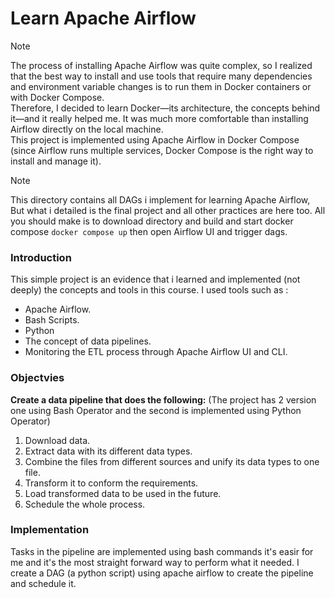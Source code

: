 # Learn Apache Airflow


> [!NOTE]
> The process of installing Apache Airflow was quite complex, so I realized that the best way to install and use tools that require many dependencies and environment variable changes is to run them in Docker containers or with Docker Compose.  
> Therefore, I decided to learn Docker—its architecture, the concepts behind it—and it really helped me. It was much more comfortable than installing Airflow directly on the local machine.  
> This project is implemented using Apache Airflow in Docker Compose (since Airflow runs multiple services, Docker Compose is the right way to install and manage it).

> [!NOTE]
> This directory contains all DAGs i implement for learning Apache Airflow, But what i detailed is the final project and all other practices are here too.
> All you should make is to download directory and build and start docker compose `docker compose up` then open Airflow UI and trigger dags.




### Introduction

This simple project is an evidence that i learned and implemented (not deeply) the concepts and tools in this course. I used tools such as :
- Apache Airflow.
- Bash Scripts.
- Python
- The concept of data pipelines.
- Monitoring the ETL process through Apache Airflow UI and CLI.

### Objectvies

**Create a data pipeline that does the following:**
(The project has 2 version one using Bash Operator and the second is implemented using Python Operator)
1. Download data.
2. Extract data with its different data types.
3. Combine the files from different sources and unify its data types to one file.
4. Transform it to conform the requirements.
5. Load transformed data to be used in the future.
6. Schedule the whole process.

### Implementation

Tasks in the pipeline are implemented using bash commands it's easir for me and it's the most straight forward way to perform what it needed. I create a DAG (a python script) using apache airflow to create the pipeline and schedule it.
